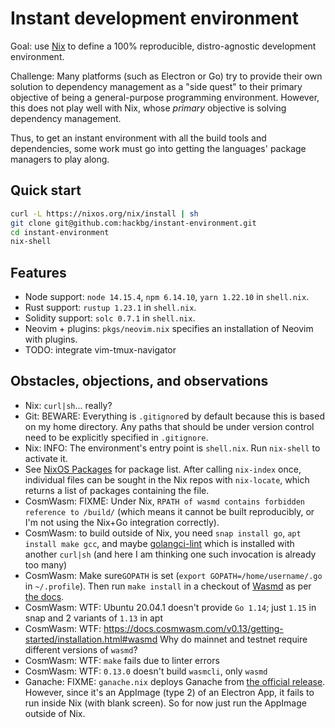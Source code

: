 # Instant development environment

Goal: use [Nix](https://nixos.org/download.html) to define a 100% reproducible,
distro-agnostic development environment.

Challenge: Many platforms (such as Electron or Go) try to provide their own
solution to dependency management as a "side quest" to their primary objective
of being a general-purpose programming environment. However, this does not play
well with Nix, whose _primary_ objective is solving dependency management.

Thus, to get an instant environment with all the build tools and dependencies,
some work must go into getting the languages' package managers to play along.

## Quick start

```sh
curl -L https://nixos.org/nix/install | sh
git clone git@github.com:hackbg/instant-environment.git
cd instant-environment
nix-shell
```

## Features

* Node support: `node 14.15.4`, `npm 6.14.10`, `yarn 1.22.10` in `shell.nix`.
* Rust support: `rustup 1.23.1` in `shell.nix`.
* Solidity support: `solc 0.7.1` in `shell.nix`.
* Neovim + plugins: `pkgs/neovim.nix` specifies an installation of Neovim with plugins.
* TODO: integrate vim-tmux-navigator

## Obstacles, objections, and observations

* Nix: `curl|sh`... really?
* Git: BEWARE: Everything is `.gitignore`d by default because this is based on my
  home directory. Any paths that should be under version control
  need to be explicitly specified in `.gitignore`.
* Nix: INFO: The environment's entry point is `shell.nix`. Run `nix-shell` to
  activate it.
* See [NixOS Packages](https://search.nixos.org/packages) for package list.
  After calling `nix-index` once, individual files can be sought in the Nix
  repos with `nix-locate`, which returns a list of packages containing the file.
* CosmWasm: FIXME: Under Nix, `RPATH of wasmd contains forbidden reference to
  /build/` (which means it cannot be built reproducibly, or I'm not using the
  Nix+Go integration correctly).
* CosmWasm: to build outside of Nix, you need `snap install go`,
  `apt install make gcc`, and maybe [golangci-lint](https://golangci-lint.run/usage/install/#linux-and-windows)
  which is installed with another `curl|sh` (and here I am thinking one such
  invocation is already too many)
* CosmWasm: Make sure`GOPATH` is set (`export GOPATH=/home/username/.go` in
  `~/.profile`). Then run `make install` in a checkout of [Wasmd](https://github.com/CosmWasm/wasmd/tree/v0.13.0)
  as per [the docs](https://docs.cosmwasm.com/0.13/getting-started/installation.html).
* CosmWasm: WTF: Ubuntu 20.04.1 doesn't provide `Go 1.14`;
  just `1.15` in snap and 2 variants of `1.13` in apt
* CosmWasm: WTF: https://docs.cosmwasm.com/v0.13/getting-started/installation.html#wasmd
  Why do mainnet and testnet require different versions of `wasmd`?
* CosmWasm: WTF: `make` fails due to linter errors
* CosmWasm: WTF: `0.13.0` doesn't build `wasmcli`, only `wasmd`
* Ganache: FIXME: `ganache.nix` deploys Ganache from [the official release](https://github.com/trufflesuite/ganache/releases/download/v2.5.4/ganache-2.5.4-linux-x86_64.AppImage).
  However, since it's an AppImage (type 2) of an Electron App, it fails to run
  inside Nix (with blank screen). So for now just run the AppImage outside of
  Nix.
